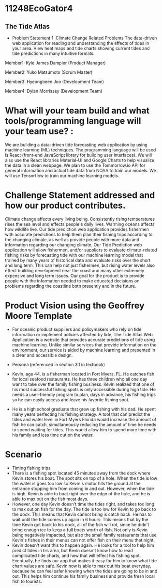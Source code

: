 # 11248EcoGator4
## The Tide Atlas 
- Problem Statement 1: Climate Change Related Problems
The data-driven web application for reading and understanding the effects of tides in your area. View heat maps and tide charts showing current tides and tide predictions in many intuitive formats.

Member1: Kyle James Dampier (Product Manager) 

Member2: Yuko Matsumoto (Scrum Master) 

Member3: Hyeongbeen Joo (Development Team) 

Member4: Dylan Morrissey (Development Team) 

# What will your team build and what tools/programming language will your team use? :

We are building a data-driven tide forecasting web application by using machine learning (ML) techniques. The programming language will be used is React (front-end JavaScript library for building user interfaces). We will also use the React libraries Material-UI and Google Charts to help visualize the data in a clean webpage. We plan to use the Tommorrow.io API for general information and actual tide data from NOAA to train our models. We will use Tensorflow to train our machine learning models.

# Challenge Statement addressed and how our product contributes.

Climate change affects every living being. Consistently rising temperatures rises the sea level and effects people's daily lives. Warming oceans affects how wildlife live. Our tide prediction web application provides fishermen with accurate predictions to help them plan their fishing trips according to the changing climate, as well as provide people with more data and information regarding our changing climate. Our Tide Prediction web application will allow fishermen, and/or suppliers to evaluate climate-related fishing risks by forecasting tide with our machine learning model that trained by many years of historical data and evaluate risks over the short and long term. This can help not just fishermen, but rising water levels also effect building development near the coast and many other extremely expensive and long term issues. Our goal for the product is to provide people with the information needed to make educated decisions on problems regarding the coastline both presently and in the future.

# Product Vision using the **Geoffrey Moore Template** 
- For oceanic product suppliers and policymakers who rely on tide information or implement policies affected by tide, The Tide Atlas Web Application is a website that provides accurate predictions of tide using machine learning. Unlike similar services that provide information on the environment, our service is aided by machine learning and presented in a clear and accessible design.
- Persona (referenced in section 3.1 in textbook)

- Kevin, age 44, is a fisherman located in Fort Myers, FL. He catches fish for local seafood restaurants. He has three children who all one day want to take over the family fishing business. Kevin realized that one of his most successful fishing spots is only accessible during high tide. He needs a user-friendly program to plan, days in advance, his fishing trips so he can easily access and leave his favorite fishing spot.

 - He is a high school graduate that grew up fishing with his dad. He spent many years perfecting his fishing strategy. A tool that can predict the tides and water level in Fort Myers Florida would increase the amount of fish he can catch, simultaneously reducing the amount of time he needs to spend waiting for tides. This would allow him to spend more time with his family and less time out on the water.

# Scenario 
- Timing fishing trips
- There is a fishing spot located 45 minutes away from the dock where Kevin stores his boat. The spot sits on top of a hole. When the tide is low the water is goes too low so Kevin's motor hits the ground at the entrance stopping him from coming in and out. However, when the tide is high, Kevin is able to boat right over the edge of the hole, and he is able to max out on the fish most days.
- However, one day Kevin doesn't time the tides right, and takes too long to max out on fish for the day. The tide is too low for Kevin to go back to the dock. This means that Kevin cannot bring is catch back. He has to wait until the tide comes up again in 6 hours. This means that by the time Kevin got back to his dock, all of the fish will rot, since he didn't bring enough ice to keep a full boats worth of fish. Not only is Kevin being negatively impacted, but also the small family restaurants that use Kevin's fishes in their menus can not offer fish on their menu that night.
- Kevin doesn't want this to happen again. He looks for a tool to help him predict tides in his area, but Kevin doesn't know how to read complicated tide charts, and how that will effect his fishing spot. Eventually, he finds our app that makes it easy for him to know what tide chart values are safe. Kevin now is able to max out his boat everyday, because he can feel safer knowing when the tides are going to be in and out. This helps him continue his family business and provide fresh local fish to tourists.
